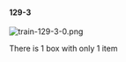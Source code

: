 #### 129-3
![train-129-3-0.png](https://github.com/lil-lab/nlvr/raw/master/nlvr/train/images/20/train-129-3-0.png "train-129-3-0.png")

There is 1 box with only 1 item